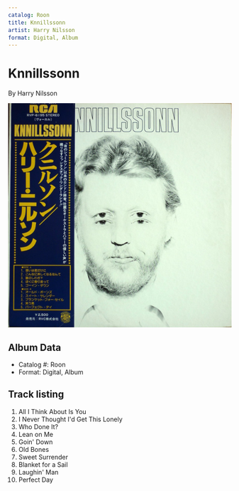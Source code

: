 ```yaml
---
catalog: Roon
title: Knnillssonn
artist: Harry Nilsson
format: Digital, Album
---
```


# Knnillssonn

By Harry Nilsson

![](../../assets/albumcovers/Harry_Nilsson-Knnillssonn.png)

## Album Data

- Catalog #: Roon
- Format: Digital, Album


## Track listing


1. All I Think About Is You
2. I Never Thought I'd Get This Lonely
3. Who Done It?
4. Lean on Me
5. Goin' Down
6. Old Bones
7. Sweet Surrender
8. Blanket for a Sail
9. Laughin' Man
10. Perfect Day

